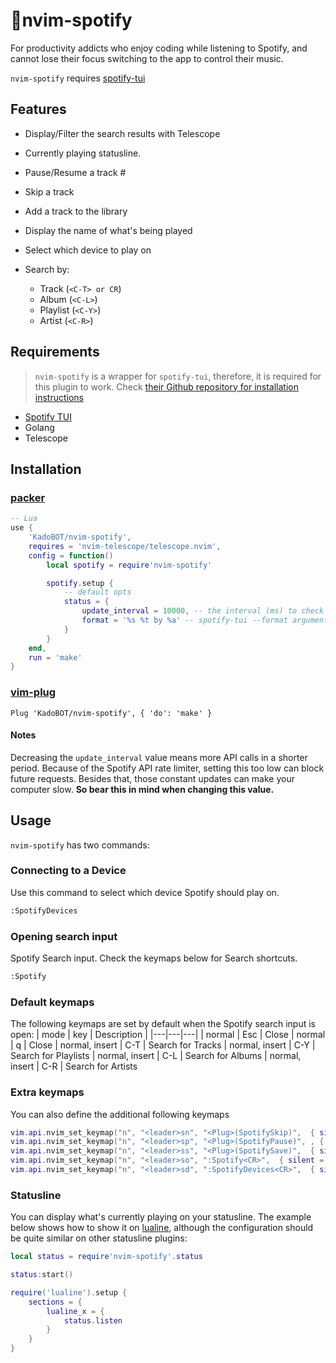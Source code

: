 # 🎵nvim-spotify

For productivity addicts who enjoy coding while listening to Spotify, and cannot lose their focus switching to the app to control their music.

`nvim-spotify` requires [spotify-tui](https://github.com/Rigellute/spotify-tui)

## Features
-   Display/Filter the search results with Telescope  

-   Currently playing statusline.  

-   Pause/Resume a track  #

-   Skip a track  

-   Add a track to the library  

-   Display the name of what's being played  

-   Select which device to play on  

-   Search by:
    -   Track (`<C-T> or CR`)
    -   Album (`<C-L>`)
    -   Playlist (`<C-Y>`)
    -   Artist (`<C-R>`)

## Requirements
> `nvim-spotify` is a wrapper for `spotify-tui`, therefore, it is required for this plugin to work. Check [their Github
> repository for installation instructions](https://github.com/Rigellute/spotify-tui#installation)

-   [Spotify TUI](https://github.com/Rigellute/spotify-tui)
-   Golang
-   Telescope

## Installation

### [packer](https://github.com/wbthomason/packer.nvim)
```lua
-- Lua
use {
    'KadoBOT/nvim-spotify', 
    requires = 'nvim-telescope/telescope.nvim',
    config = function()
        local spotify = require'nvim-spotify'

        spotify.setup {
            -- default opts
            status = {
                update_interval = 10000, -- the interval (ms) to check for what's currently playing
                format = '%s %t by %a' -- spotify-tui --format argument
            }
        }
    end,
    run = 'make'
}
```

### [vim-plug](https://github.com/junegunn/vim-plug)
```viml
Plug 'KadoBOT/nvim-spotify', { 'do': 'make' }
```

#### Notes
Decreasing the `update_interval` value means more API calls in a shorter period. Because of the Spotify API rate limiter, setting this too low can block future requests.
Besides that, those constant updates can make your computer slow. 
**So bear this in mind when changing this value.**

## Usage
`nvim-spotify` has two commands:

### Connecting to a Device
Use this command to select which device Spotify should play on.
```bash
:SpotifyDevices
```

### Opening search input
Spotify Search input. Check the keymaps below for Search shortcuts.
```bash
:Spotify
```

### Default keymaps
The following keymaps are set by default when the Spotify search input is open:
| mode | key | Description |
|---|---|---|
| normal | Esc | Close
| normal | q | Close
| normal, insert | C-T | Search for Tracks
| normal, insert | C-Y | Search for Playlists
| normal, insert | C-L | Search for Albums
| normal, insert | C-R | Search for Artists

### Extra keymaps
 You can also define the additional following keymaps
```lua
vim.api.nvim_set_keymap("n", "<leader>sn", "<Plug>(SpotifySkip)",  { silent = true }) -- Skip the current track
vim.api.nvim_set_keymap("n", "<leader>sp", "<Plug>(SpotifyPause)", , { silent = true }) -- Pause/Resume the current track
vim.api.nvim_set_keymap("n", "<leader>ss", "<Plug>(SpotifySave)",  { silent = true }) -- Add the current track to your library
vim.api.nvim_set_keymap("n", "<leader>so", ":Spotify<CR>",  { silent = true }) -- Open Spotify Search window
vim.api.nvim_set_keymap("n", "<leader>sd", ":SpotifyDevices<CR>",  { silent = true }) -- Open Spotify Devices window
```

### Statusline
You can display what's currently playing on your statusline. The example below shows how to show it on [lualine](https://github.com/nvim-lualine/lualine.nvim),
although the configuration should be quite similar on other statusline plugins:
```lua
local status = require'nvim-spotify'.status

status:start()

require('lualine').setup {
    sections = {
        lualine_x = {
            status.listen
        }
    }
}
```

